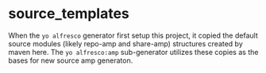 source\_templates
================

When the ```yo alfresco``` generator first setup this project, it copied the
default source modules (likely repo-amp and share-amp) structures created by 
maven here. The ```yo alfresco:amp``` sub-generator utilizes these copies as 
the bases for new source amp generaton.
